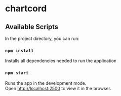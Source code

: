 # chartcord

## Available Scripts

In the project directory, you can run:

### `npm install`

Installs all dependencies needed to run the application


### `npm start`

Runs the app in the development mode.<br />
Open [http://localhost:2500](http://localhost:2500) to view it in the browser.
